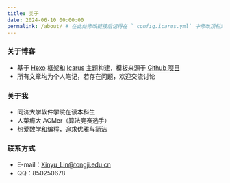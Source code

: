 ```yaml
---
title: 关于
date: 2024-06-10 00:00:00
permalink: /about/ # 在此处修改链接后记得在 `_config.icarus.yml` 中修改顶栏对应的链接
---
```

### 关于博客
- 基于 [Hexo](https://hexo.io/zh-cn/) 框架和 [Icarus](https://github.com/ppoffice/hexo-theme-icarus) 主题构建，模板来源于 [Github 项目](https://github.com/renbaoshuo/hexo-for-oiers)
- 所有文章均为个人笔记，若存在问题，欢迎交流讨论

### 关于我
- 同济大学软件学院在读本科生
- 人菜瘾大 ACMer（算法竞赛选手）
- 热爱数学和编程，追求优雅与简洁

### 联系方式
- E-mail：Xinyu_Lin@tongji.edu.cn
- QQ：850250678